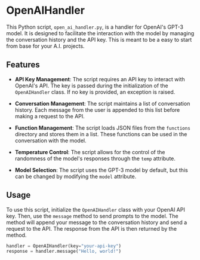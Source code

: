 # OpenAIHandler

This Python script, `open_ai_handler.py`, is a handler for OpenAI's GPT-3 model. It is designed to facilitate the interaction with the model by managing the conversation history and the API key. This is meant to be a easy to start from base for your A.I. projects.

## Features

- **API Key Management**: The script requires an API key to interact with OpenAI's API. The key is passed during the initialization of the `OpenAIHandler` class. If no key is provided, an exception is raised.

- **Conversation Management**: The script maintains a list of conversation history. Each message from the user is appended to this list before making a request to the API.

- **Function Management**: The script loads JSON files from the `functions` directory and stores them in a list. These functions can be used in the conversation with the model.

- **Temperature Control**: The script allows for the control of the randomness of the model's responses through the `temp` attribute.

- **Model Selection**: The script uses the GPT-3 model by default, but this can be changed by modifying the `model` attribute.

## Usage

To use this script, initialize the `OpenAIHandler` class with your OpenAI API key. Then, use the `message` method to send prompts to the model. The method will append your message to the conversation history and send a request to the API. The response from the API is then returned by the method.

```python
handler = OpenAIHandler(key="your-api-key")
response = handler.message("Hello, world!")